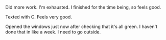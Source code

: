Did more work. I'm exhausted. I finished for the time being, so feels good.

Texted with C. Feels very good.

Opened the windows just now after checking that it's all green. I haven't done that in like a week. I need to go outside.
